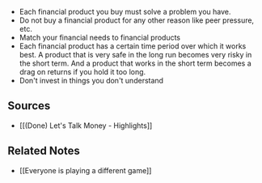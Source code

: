 - Each financial product you buy must solve a problem you have.
- Do not buy a financial product for any other reason like peer pressure, etc.
- Match your financial needs to financial products
- Each financial product has a certain time period over which it works best. A product that is very safe in the long run becomes very risky in the short term. And a product that works in the short term becomes a drag on returns if you hold it too long.
- Don't invest in things you don't understand

## Sources
- [[(Done) Let's Talk Money - Highlights]]

## Related Notes
- [[Everyone is playing a different game]]